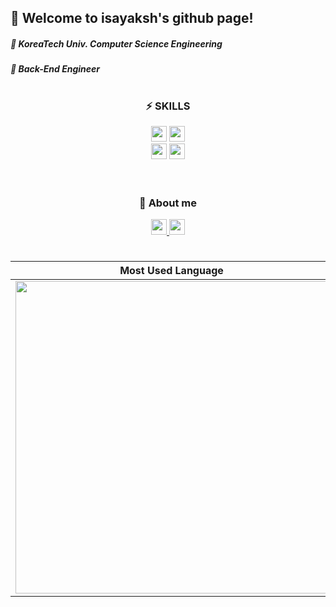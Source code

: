 ## 👋 Welcome to isayaksh's github page!

##### 🧷 KoreaTech Univ. Computer Science Engineering
##### 🧷 Back-End Engineer

#

<div flex="float" align="center">
  <h3>⚡️ SKILLS </h3>
  <img height="25px" src="https://img.shields.io/badge/SpringBoot-6DB33F?style=flat-square&logo=springboot&logoColor=000000"/>
  <img height="25px" src="https://img.shields.io/badge/MySQL-4479A1?style=flat-square&logo=mysql&logoColor=000000"/>
</div>
<div flex="float" align="center">
  <img height="25px" src="https://img.shields.io/badge/Git-F05032?style=flat-square&logo=git&logoColor=000000"/>
  <img height="25px" src="https://img.shields.io/badge/GitHub-181717?style=flat-square&logo=github&logoColor=000000"/>
</div>

<br/>
<br/>

<div flex="float" align="center">
  <h3>📌 About me</h3>
  <a href="https://velog.io/@isayaksh">
    <img height="25px" src="https://img.shields.io/badge/Velog-20C997?style=flat-square&logo=velog&logoColor=000000"/>
  </a>
  <a href="https://solved.ac/isayaksh">
    <img height="25px" src="http://mazassumnida.wtf/api/mini/generate_badge?boj=isayaksh"/>
  </a>
</div>

#

|Most Used Language|GitHub Stats|
|:-:|:-:|
|<img width="500px" src="https://github-readme-stats.vercel.app/api?username=isayaksh&theme=merko&show_icons=true"/>|<img width="500px" src="https://github-readme-stats.vercel.app/api/top-langs/?username=isayaksh&theme=merko&exclude_repo=clone-web-scrapper,clone-zoom&hide=Procfile&layout=compact&langs_count=8"/>|
